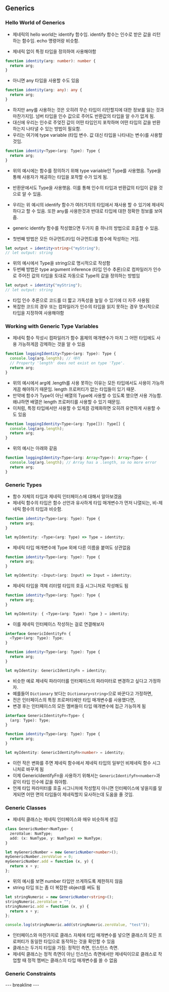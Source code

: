## Generics

### Hello World of Generics

- 제네릭의 hello world는 identify 함수임. identify 함수는 인수로 받은 값을 리턴하는 함수임. echo 명령어랑 비슷함.

- 제네릭 없이 특정 타입을 정의하여 사용해야함

```typescript
function identity(arg: number): number {
  return arg;
}
```

- 아니면 any 타입을 사용할 수도 있음

```typescript
function identity(arg: any): any {
  return arg;
}
```

- 하지만 any를 사용하는 것은 오히려 무슨 타입이 리턴할지에 대한 정보를 잃는 것과 마찬가지임. 넘버 타입을 인수 값으로 주어도 반환값의 타입을 알 수가 없게 됨.
- 대신에 우리는 인수로 주엊진 값이 어떤 타입인지 포착하며 어떤 타입의 값을 반환하는지 나타낼 수 있는 방법이 필요함.
- 우리는 여기에 type variable (타입 변수. 값 대신 타입을 나타내는 변수)를 사용할 것임.

```typescript
function identity<Type>(arg: Type): Type {
  return arg;
}
```

- 위의 예시에는 함수를 정의하기 위해 type variable인 Type를 사용했음. Type을 통해 사용자가 제공하는 타입을 포착할 수가 있게 됨.
- 반환문에서도 Type을 사용햇음. 이를 통해 인수의 타입과 반환값의 타입이 같을 것으로 알 수 있음.
- 우리는 위 예시의 identify 함수가 여러가지의 타입에서 재사용 할 수 있기에 제네릭하다고 할 수 있음. 또한 any를 사용한것과 반대로 타입에 대한 정확한 정보를 보여줌.

- generic identify 함수를 작성했으면 두가지 중 하나의 방법으로 호출할 수 있음.
- 첫번째 방법은 모든 아규먼트(타입 아규먼트)를 함수에 작성하는 거임.

```typescript
let output = identity<string>("myString");
// let output: string
```

- 위의 예시에서 Type을 string으로 명시적으로 작성함
- 두번째 방법은 type argument inference (타입 인수 추론)으로 컴파일러가 인수로 주어진 값의 타입을 토대로 자동으로 Type의 값을 정의하는 방법임

```typescript
let output = identity("myString");
// let output: string
```

- 타입 인수 추론으로 코드를 더 짧고 가독성을 높일 수 있기에 더 자주 사용됨
- 복잡한 코드의 경우 또는 컴파일러가 인수의 타입을 읽지 못하는 경우 명시적으로 타입을 지정하여 사용해야함

### Working with Generic Type Variables

- 제네릭 함수 작성시 컴파일러가 함수 몸체의 매개변수가 마치 그 어떤 타입에도 사용 가능하게끔 강제하는 것을 알 수 있음

```typescript
function loggingIdentity<Type>(arg: Type): Type {
  console.log(arg.length); // 애러
  // Property 'length' does not exist on type 'Type'.
  return arg;
}
```

- 위의 예시에서 arg에 .length를 사용 못하는 이유는 모든 타입에서도 사용이 가능하게끔 해야하기 때문임. length 프로퍼티가 없는 타입들이 있기 때문.
- 만약에 함수가 Type이 아닌 배열의 Type에 사용할 수 있도록 했으면 사용 가능함. 왜냐하면 배열은 length 프로퍼티를 사용할 수 있기 때문임.
- 이처럼, 특정 타입에서만 사용할 수 있게끔 강제화하면 오히려 유연하게 사용할 수도 있음

```typescript
function loggingIdentity<Type>(arg: Type[]): Type[] {
  console.log(arg.length);
  return arg;
}
```

- 위의 예시는 아래와 같음

```typescript
function loggingIdentity<Type>(arg: Array<Type>): Array<Type> {
  console.log(arg.length); // Array has a .length, so no more error
  return arg;
}
```

### Generic Types

- 함수 자체의 타입과 제네릭 인터페이스에 대해서 알아보겠음
- 제네릭 함수의 타입은 함수 선언과 유사하게 타입 매개변수가 먼저 나열되는, 비-제네릭 함수의 타입과 비슷함.

```typescript
function identity<Type>(arg: Type): Type {
  return arg;
}

let myIdentity: <Type>(arg: Type) => Type = identity;
```

- 제네릭 타입 매개변수에 Type 외에 다른 이름을 붙여도 상관없음

```typescript
function identity<Type>(arg: Type): Type {
  return arg;
}

let myIdentity: <Input>(arg: Input) => Input = identity;
```

- 제네릭 타입을 객체 리터럴 타입의 호출 시그니처로 작성해도 됨

```typescript
function identity<Type>(arg: Type): Type {
  return arg;
}

let myIdentity: { <Type>(arg: Type): Type } = identity;
```

- 이를 제네릭 인터페이스 작성하는 걸로 연결해보자

```typescript
interface GenericIdentityFn {
  <Type>(arg: Type): Type;
}

function identity<Type>(arg: Type): Type {
  return arg;
}

let myIdentity: GenericIdentityFn = identity;
```

- 비슷한 예로 제네릭 파라미터를 인터페이스의 파라미터로 변경하고 싶다고 가정하자.
- 예를들어 `Dictionary` 보다는 `Dictionary<string>`으로 바꾼다고 가정하면,
- 전은 인터페이스의 특정 프로퍼티에만 타입 매개변수를 사용했다면,
- 변경 후는 인터페이스의 모든 멤버들이 타입 매개변수에 접근 가능하게 됨

```typescript
interface GenericIdentityFn<Type> {
  (arg: Type): Type;
}

function identity<Type>(arg: Type): Type {
  return arg;
}

let myIdentity: GenericIdentityFn<number> = identity;
```

- 이런 작은 변화를 주면 제네릭 함수에서 제네릭 타입의 일부인 비제네릭 함수 시그니처로 바꾸게 됨
- 이제 GenericIdentifyFn을 사용하기 위해서는 `GenericIdentifyFn<number>`과 같이 타입 인수에 값을 줘야함.
- 언제 타입 파라미터를 호출 시그니처에 작성할지 아니면 인터페이스에 넣을지를 알게되면 어떤 면의 타입들이 제네릭할지 묘사하는데 도움을 줄 것임.

### Generic Classes

- 제네릭 클래스는 제네릭 인터페이스와 매우 비슷하게 생김

```typescript
class GenericNumber<NumType> {
  zeroValue: NumType;
  add: (x: NumType, y: NumType) => NumType;
}

let myGenericNumber = new GenericNumber<number>();
myGenericNumber.zeroValue = 0;
myGenericNumber.add = function (x, y) {
  return x + y;
};
```

- 위의 예시를 보면 number 타입만 쓰게하도록 제한하지 않음
- string 타입 또는 좀 더 복잡한 object를 써도 됨

```typescript
let stringNumeric = new GenericNumber<string>();
stringNumeric.zeroValue = "";
stringNumeric.add = function (x, y) {
  return x + y;
};

console.log(stringNumeric.add(stringNumeric.zeroValue, "test"));
```

- 인터페이스와 마찬가지로 클래스 자체에 타입 매개변수를 넣으면 클래스의 모든 프로퍼티가 동일한 타입으로 동작하는 것을 확인할 수 있음
- 클래스는 두가지 타입을 가짐: 정적인 측면, 인스턴스 측면.
- 제네릭 클래스는 정적 측면이 아닌 인스턴스 측면에서만 제네릭이므로 클래스로 작업할 때 정적 멤버는 클래스의 타입 매개변수를 쓸 수 없음

### Generic Constraints

--- breakline ---

```typescript

```
